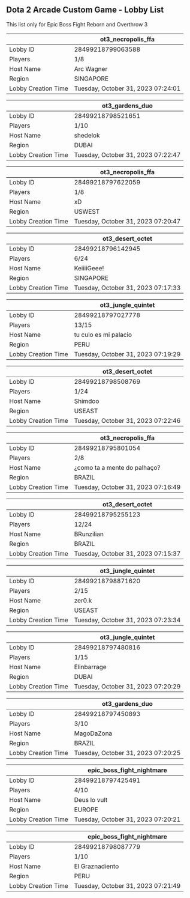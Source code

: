 ## Dota 2 Arcade Custom Game - Lobby List

This list only for Epic Boss Fight Reborn and Overthrow 3

|  | ot3_necropolis_ffa |
| ------ | ------ |
| Lobby ID | 28499218799063588 |
| Players | 1/8 |
| Host Name | Arc Wagner |
| Region | SINGAPORE |
| Lobby Creation Time | Tuesday, October 31, 2023 07:24:01 |


|  | ot3_gardens_duo |
| ------ | ------ |
| Lobby ID | 28499218798521651 |
| Players | 1/10 |
| Host Name | shedelok |
| Region | DUBAI |
| Lobby Creation Time | Tuesday, October 31, 2023 07:22:47 |


|  | ot3_necropolis_ffa |
| ------ | ------ |
| Lobby ID | 28499218797622059 |
| Players | 1/8 |
| Host Name | xD |
| Region | USWEST |
| Lobby Creation Time | Tuesday, October 31, 2023 07:20:47 |


|  | ot3_desert_octet |
| ------ | ------ |
| Lobby ID | 28499218796142945 |
| Players | 6/24 |
| Host Name | KeiiiiGeee! |
| Region | SINGAPORE |
| Lobby Creation Time | Tuesday, October 31, 2023 07:17:33 |


|  | ot3_jungle_quintet |
| ------ | ------ |
| Lobby ID | 28499218797027778 |
| Players | 13/15 |
| Host Name | tu culo es mi palacio |
| Region | PERU |
| Lobby Creation Time | Tuesday, October 31, 2023 07:19:29 |


|  | ot3_desert_octet |
| ------ | ------ |
| Lobby ID | 28499218798508769 |
| Players | 1/24 |
| Host Name | Shimdoo |
| Region | USEAST |
| Lobby Creation Time | Tuesday, October 31, 2023 07:22:46 |


|  | ot3_necropolis_ffa |
| ------ | ------ |
| Lobby ID | 28499218795801054 |
| Players | 2/8 |
| Host Name | ¿como ta a mente do palhaço? |
| Region | BRAZIL |
| Lobby Creation Time | Tuesday, October 31, 2023 07:16:49 |


|  | ot3_desert_octet |
| ------ | ------ |
| Lobby ID | 28499218795255123 |
| Players | 12/24 |
| Host Name | BRunzilian |
| Region | BRAZIL |
| Lobby Creation Time | Tuesday, October 31, 2023 07:15:37 |


|  | ot3_jungle_quintet |
| ------ | ------ |
| Lobby ID | 28499218798871620 |
| Players | 2/15 |
| Host Name | zer0.k |
| Region | USEAST |
| Lobby Creation Time | Tuesday, October 31, 2023 07:23:34 |


|  | ot3_jungle_quintet |
| ------ | ------ |
| Lobby ID | 28499218797480816 |
| Players | 1/15 |
| Host Name | Elinbarrage |
| Region | DUBAI |
| Lobby Creation Time | Tuesday, October 31, 2023 07:20:29 |


|  | ot3_gardens_duo |
| ------ | ------ |
| Lobby ID | 28499218797450893 |
| Players | 3/10 |
| Host Name | MagoDaZona |
| Region | BRAZIL |
| Lobby Creation Time | Tuesday, October 31, 2023 07:20:25 |


|  | epic_boss_fight_nightmare |
| ------ | ------ |
| Lobby ID | 28499218797425491 |
| Players | 4/10 |
| Host Name | Deus lo vult |
| Region | EUROPE |
| Lobby Creation Time | Tuesday, October 31, 2023 07:20:21 |


|  | epic_boss_fight_nightmare |
| ------ | ------ |
| Lobby ID | 28499218798087779 |
| Players | 1/10 |
| Host Name | El Graznadiento |
| Region | PERU |
| Lobby Creation Time | Tuesday, October 31, 2023 07:21:49 |


